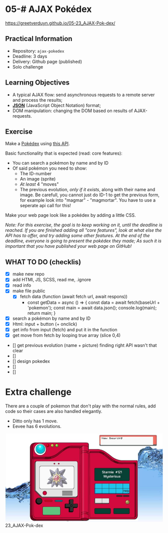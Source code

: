 # 05-# AJAX Pokédex

https://greetverduyn.github.io/05-23_AJAX-Pok-dex/

## Practical Information

* Repository: `ajax-pokedex`
* Deadline: 3 days
* Delivery: Github page (published)
* Solo challenge

## Learning Objectives

* A typical AJAX flow: send asynchronous requests to a remote server and process the results;
* **[JSON](https://www.w3schools.com/js/js_json_intro.asp)** (JavaScript Object Notation) format;
* DOM manipulation: changing the DOM based on results of AJAX-requests.

## Exercise

Make a [Pokédex](https://www.google.com/search?q=pokedex&source=lnms&tbm=isch&sa=X&ved=0ahUKEwiRtNT3-vDfAhWDy6QKHd1cBD4Q_AUIDigB&biw=1300&bih=968#imgrc=_) using [this API](https://pokeapi.co/).

Basic functionality that is expected (read: core features):
* You can search a pokémon by name and by ID
* Of said pokémon you need to show:
    * The ID-number
    * An image (sprite)
    * _At least_ 4 "moves"
    * The previous evolution, _only if it exists_, along with their name and image. Be carefull, you cannot just do ID-1 to get the previous form, for example look into "magmar" - "magmortar". You have to use a seperate api call for this!

Make your web page look like a pokédex by adding a little CSS.

_Note: For this exercise, the goal is to keep working on it, until the deadline is reached. If you are finished adding all "core features", look at what else the API has to offer, and try adding some other features. At the end of the deadline, everyone is going to present the pokédex they made; As such it is important that you have published your web page on GitHub!_

## WHAT TO DO (checklis)
- [x] make new repo
- [x] add HTMl, JS, SCSS, read me, .ignore
- [x] read info
- [x] make file public
  - [x] fetch data (function (await fetch url, await respons))
    - const getData = async () => {
         const data = await fetch(baseUrl + 'pokemon');
         const main = await data.json();
         console.log(main);
    return main;
    }
- [x] search a pokémon by name and by ID
- [x] Html: input + button (+ onclick)
- [x] get info from input (fetch) and put it in the function
- [x] get move from fetch by looping true array (slice 0,4)
- [] get previous evolution (name + picture) finding right API wasn't that clear
- [] 
- []  design pokedex
- [] 
- [] 



# Extra challenge
There are a couple of pokemon that don't play with the normal rules, add code so their cases are also handled elegantly.

- Ditto only has 1 move.
- Eevee has 6 evolutions.

![Pokedex](pokedex.jpg)
23_AJAX-Pok-dex